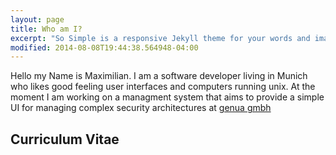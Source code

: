 ```yaml
---
layout: page
title: Who am I?
excerpt: "So Simple is a responsive Jekyll theme for your words and images."
modified: 2014-08-08T19:44:38.564948-04:00
---
```


Hello my Name is Maximilian. I am a software developer living in Munich
who likes good feeling user interfaces and computers running unix.
At the moment I am working on a managment system that aims to provide a simple
UI for managing complex security architectures at [genua gmbh](#)

## Curriculum Vitae
